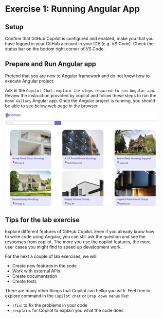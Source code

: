 
# Exercise 1: Running Angular App

## Setup

Confirm that GitHub Copilot is configured and enabled, make you that you have logged in your GitHub account in your IDE (e.g. VS Code). Check the status bar on the bottom right corner of VS Code.

## Prepare and Run Angular app

Pretend that you are new to Angular framework and do not know how to execute Angular project.

Ask in the `Copilot Chat` : `explain the steps required to run Angular app`. Review the instruction provided by copilot and follow these steps to run the `Home Gallary` Angular app. Once the Angular project is running, you should be able to see below web page in the browser.

![alt text](imgs/exec1-app.png)

## Tips for the lab exercise

Explore different features of GitHub Copilot. Even if you already know how to write code using Angular, you can still ask the question and see the responses from copilot. The more you use the copilot features, the more user cases you might find to speed up development work.

For the next a couple of lab exercises, we will

- Create new features in the code
- Work with external APIs
- Create documentation
- Create tests

There are many other things that Copilot can helkp you with. Feel free to explore command in the `Copilot chat` or `Drop down menus` like:

- `/fix`: to fix the problems in your code
- `/explain`: for Copilot to explain you what the code does

